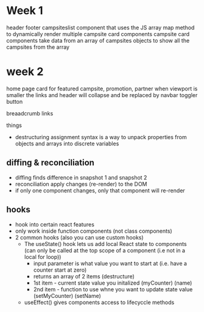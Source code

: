 # Week 1

header
footer
campsiteslist component that uses the JS array map method to dynamically render multiple campsite card components
campsite card components take data from an array of campsites objects to show all the campsites from the array

# week 2

home page
card for featured campsite, promotion, partner
when viewport is smaller the links and header will collapse and be replaced by navbar toggler button

breaadcrumb links 



 things
- destructuring assignment syntax is a way to unpack properties from objects and arrays into discrete variables



## diffing & reconciliation

- diffing finds difference in snapshot 1 and snapshot 2
- reconciliation apply changes (re-render) to the DOM
- if only one component changes, only that component will re-render

## hooks

- hook into certain react features
- only work inside function components (not class components)
- 2 common hooks (also you can use custom hooks)
    - The useState() hook lets us add local React state to components (can only be called at the top scope of a component (i.e not in a local for loop))
        - input parameter is what value you want to start at (i.e. have a counter start at zero)
        - returns an array of 2 items (destructure)
        - 1st item - current state value you initalized (myCounter) (name)
        - 2nd item - function to use whne you want to update state value (setMyCounter) (setName)
    - useEffect() gives components access to lifecyccle methods